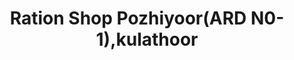 ---
title: "Ration Shop Pozhiyoor(ARD N0-1),kulathoor"
url: /trivandrum/ration-shop-pozhiyoor-ard-n0-1-kulathoor/
shop: Lebensmittel
---